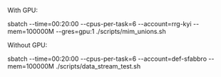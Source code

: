 With GPU:

sbatch --time=00:20:00 --cpus-per-task=6 --account=rrg-kyi --mem=100000M --gres=gpu:1 ./scripts/mim_unions.sh

Without GPU:

sbatch --time=00:20:00 --cpus-per-task=6 --account=def-sfabbro --mem=100000M ./scripts/data_stream_test.sh